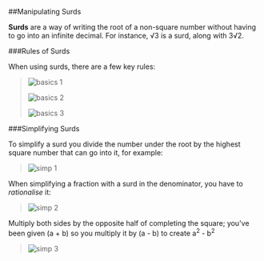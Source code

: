 ##Manipulating Surds

**Surds** are a way of writing the root of a non-square number without having to go into an infinite decimal. For instance, &radic;3 is a surd, along with 3&radic;2.

###Rules of Surds

When using surds, there are a few key rules:

> ![basics 1](http://www.latex2png.com/output//latex_a148b2ac1e6b3dcf05627793c6207284.png)
>   
> ![basics 2](http://www.latex2png.com/output//latex_4de3d6ec1f151f8013917e9d24666d7f.png)
>   
> ![basics 3](http://www.latex2png.com/output//latex_f65206b863905ed27a99f1a3c66be075.png)

###Simplifying Surds

To simplify a surd you divide the number under the root by the highest square number that can go into it, for example:

> ![simp 1](http://www.latex2png.com/output//latex_18f04966128b335c956c603d887e5b1e.png)

When simplifying a fraction with a surd in the denominator, you have to _rationalise_ it:   

> ![simp 2](http://www.latex2png.com/output//latex_6f00c682d25f876fad2fff211b9d44b0.png)

 Multiply both sides by the opposite half of completing the square; you've been given (a + b) so you multiply it by (a - b) to create a<sup>2</sup> - b<sup>2</sup>
 
 > ![simp 3](http://www.latex2png.com/output//latex_ffd73c7459027221afae5cf420141223.png)
